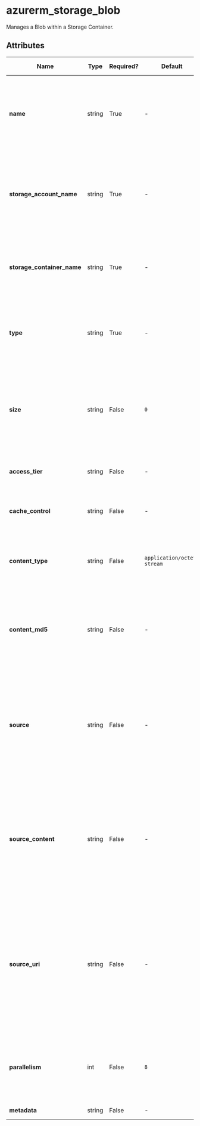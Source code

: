 # azurerm_storage_blob

Manages a Blob within a Storage Container.

## Attributes

| Name | Type | Required? | Default  | possible values | Description |
| ---- | ---- | --------- | -------- | ----------- | ----------- |
| **name** | string | True | -  |  -  | The name of the storage blob. Must be unique within the storage container the blob is located. Changing this forces a new resource to be created. | 
| **storage_account_name** | string | True | -  |  -  | Specifies the storage account in which to create the storage container. Changing this forces a new resource to be created. Changing this forces a new resource to be created. | 
| **storage_container_name** | string | True | -  |  -  | The name of the storage container in which this blob should be created. Changing this forces a new resource to be created. | 
| **type** | string | True | -  |  `Append`, `Block`, `Page`  | The type of the storage blob to be created. Possible values are `Append`, `Block` or `Page`. Changing this forces a new resource to be created. | 
| **size** | string | False | `0`  |  -  | Used only for `page` blobs to specify the size in bytes of the blob to be created. Must be a multiple of 512. Defaults to `0`. Changing this forces a new resource to be created. | 
| **access_tier** | string | False | -  |  `Archive`, `Cool`, `Hot`  | The access tier of the storage blob. Possible values are `Archive`, `Cool` and `Hot`. | 
| **cache_control** | string | False | -  |  -  | Controls the [cache control header](https://developer.mozilla.org/en-US/docs/Web/HTTP/Headers/Cache-Control) content of the response when blob is requested . | 
| **content_type** | string | False | `application/octet-stream`  |  -  | The content type of the storage blob. Cannot be defined if `source_uri` is defined. Defaults to `application/octet-stream`. | 
| **content_md5** | string | False | -  |  -  | The MD5 sum of the blob contents. Cannot be defined if `source_uri` is defined, or if blob type is Append or Page. Changing this forces a new resource to be created. | 
| **source** | string | False | -  |  -  | An absolute path to a file on the local system. This field cannot be specified for Append blobs and cannot be specified if `source_content` or `source_uri` is specified. Changing this forces a new resource to be created. | 
| **source_content** | string | False | -  |  -  | The content for this blob which should be defined inline. This field can only be specified for Block blobs and cannot be specified if `source` or `source_uri` is specified. Changing this forces a new resource to be created. | 
| **source_uri** | string | False | -  |  -  | The URI of an existing blob, or a file in the Azure File service, to use as the source contents for the blob to be created. Changing this forces a new resource to be created. This field cannot be specified for Append blobs and cannot be specified if `source` or `source_content` is specified. | 
| **parallelism** | int | False | `8`  |  -  | The number of workers per CPU core to run for concurrent uploads. Defaults to `8`. Changing this forces a new resource to be created. | 
| **metadata** | string | False | -  |  -  | A map of custom blob metadata. | 

